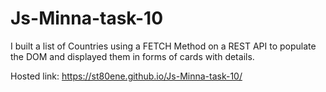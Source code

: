 # Js-Minna-task-10
I built a list of Countries using a FETCH Method on a REST API to populate the DOM and displayed them in forms of cards with details.

Hosted link: https://st80ene.github.io/Js-Minna-task-10/
